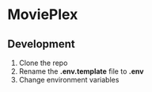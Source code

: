 # MoviePlex

## Development

1. Clone the repo
2. Rename the __.env.template__ file to __.env__
3. Change environment variables

